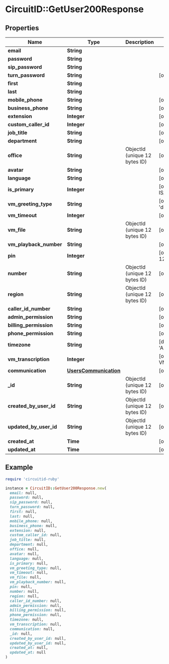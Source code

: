 # CircuitID::GetUser200Response

## Properties

| Name | Type | Description | Notes |
| ---- | ---- | ----------- | ----- |
| **email** | **String** |  |  |
| **password** | **String** |  |  |
| **sip_password** | **String** |  |  |
| **turn_password** | **String** |  | [optional] |
| **first** | **String** |  |  |
| **last** | **String** |  |  |
| **mobile_phone** | **String** |  | [optional] |
| **business_phone** | **String** |  | [optional] |
| **extension** | **Integer** |  | [optional] |
| **custom_caller_id** | **Integer** |  | [optional] |
| **job_title** | **String** |  | [optional] |
| **department** | **String** |  | [optional] |
| **office** | **String** | ObjectId (unique 12 bytes ID) | [optional] |
| **avatar** | **String** |  | [optional] |
| **language** | **String** |  | [optional][default to &#39;en&#39;] |
| **is_primary** | **Integer** |  | [optional][default to IS_PRIMARY::N0] |
| **vm_greeting_type** | **String** |  | [optional][default to &#39;default&#39;] |
| **vm_timeout** | **Integer** |  | [optional][default to 20] |
| **vm_file** | **String** | ObjectId (unique 12 bytes ID) | [optional] |
| **vm_playback_number** | **String** |  | [optional] |
| **pin** | **Integer** |  | [optional][default to 1234] |
| **number** | **String** | ObjectId (unique 12 bytes ID) | [optional] |
| **region** | **String** | ObjectId (unique 12 bytes ID) | [optional] |
| **caller_id_number** | **String** |  | [optional] |
| **admin_permission** | **String** |  | [optional] |
| **billing_permission** | **String** |  | [optional] |
| **phone_permission** | **String** |  | [optional] |
| **timezone** | **String** |  | [default to &#39;America/New_York&#39;] |
| **vm_transcription** | **Integer** |  | [optional][default to VM_TRANSCRIPTION::N0] |
| **communication** | [**UsersCommunication**](UsersCommunication.md) |  | [optional] |
| **_id** | **String** | ObjectId (unique 12 bytes ID) | [optional] |
| **created_by_user_id** | **String** | ObjectId (unique 12 bytes ID) | [optional] |
| **updated_by_user_id** | **String** | ObjectId (unique 12 bytes ID) | [optional] |
| **created_at** | **Time** |  | [optional] |
| **updated_at** | **Time** |  | [optional] |

## Example

```ruby
require 'circuitid-ruby'

instance = CircuitID::GetUser200Response.new(
  email: null,
  password: null,
  sip_password: null,
  turn_password: null,
  first: null,
  last: null,
  mobile_phone: null,
  business_phone: null,
  extension: null,
  custom_caller_id: null,
  job_title: null,
  department: null,
  office: null,
  avatar: null,
  language: null,
  is_primary: null,
  vm_greeting_type: null,
  vm_timeout: null,
  vm_file: null,
  vm_playback_number: null,
  pin: null,
  number: null,
  region: null,
  caller_id_number: null,
  admin_permission: null,
  billing_permission: null,
  phone_permission: null,
  timezone: null,
  vm_transcription: null,
  communication: null,
  _id: null,
  created_by_user_id: null,
  updated_by_user_id: null,
  created_at: null,
  updated_at: null
)
```

